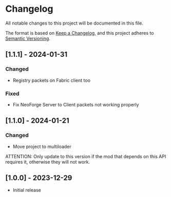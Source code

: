 # Changelog

All notable changes to this project will be documented in this file.

The format is based on [Keep a Changelog](https://keepachangelog.com/en/1.0.0/),
and this project adheres to [Semantic Versioning](https://semver.org/spec/v2.0.0.html).

## [1.1.1] - 2024-01-31

### Changed

- Registry packets on Fabric client too

### Fixed

- Fix NeoForge Server to Client packets not working properly

## [1.1.0] - 2024-01-21

### Changed

- Move project to multiloader

ATTENTION: Only update to this version if the mod that depends on this API requires it, otherwise they will not work.

## [1.0.0] - 2023-12-29

- Initial release
